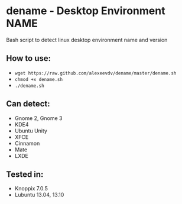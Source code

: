 dename - Desktop Environment NAME
======

Bash script to detect linux desktop environment name and version

## How to use:

* `wget https://raw.github.com/alexeevdv/dename/master/dename.sh`
* `chmod +x dename.sh`
* `./dename.sh`

## Can detect:

* Gnome 2, Gnome 3
* KDE4
* Ubuntu Unity
* XFCE
* Cinnamon
* Mate
* LXDE

## Tested in:

* Knoppix 7.0.5
* Lubuntu 13.04, 13.10
